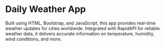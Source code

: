 # Daily Weather App

Built using HTML, Bootstrap, and JavaScript, this app provides real-time weather updates for cities worldwide. Integrated with RapidAPI for reliable weather data, it delivers accurate information on temperature, humidity, wind conditions, and more.